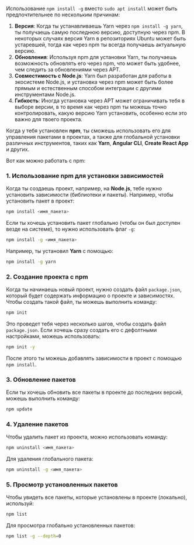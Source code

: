 
Использование `npm install -g` вместо `sudo apt install` может быть предпочтительнее по нескольким причинам:

1. **Версия**: 
Когда ты устанавливаешь Yarn через `npm install -g yarn`, ты получаешь самую последнюю версию, доступную через npm. В некоторых случаях версия Yarn в репозиториях Ubuntu может быть устаревшей, тогда как через npm ты всегда получаешь актуальную версию.
1. **Обновления**: 
Используя npm для установки Yarn, ты получаешь возможность обновлять его через npm, что может быть удобнее, чем следить за обновлениями через APT.
1. **Совместимость с Node.js**: 
Yarn был разработан для работы в экосистеме Node.js, и установка через npm может быть более прямым и естественным способом интеграции с другими инструментами Node.js.
1. **Гибкость**: 
Иногда установка через APT может ограничивать тебя в выборе версии, в то время как через npm ты можешь точно контролировать, какую версию Yarn установить, особенно если это важно для твоего проекта.

Когда у тебя установлен **npm**, ты сможешь использовать его для управления пакетами в проектах, а также для глобальной установки различных инструментов, таких как **Yarn**, **Angular CLI**, **Create React App** и других.

Вот как можно работать с npm:

### 1. **Использование npm для установки зависимостей**

Когда ты создаешь проект, например, на **Node.js**, тебе нужно установить зависимости (библиотеки и пакеты). Например, чтобы установить пакет в проект:
```bash
npm install <имя_пакета>
```

Если ты хочешь установить пакет глобально (чтобы он был доступен везде на системе), то нужно использовать флаг `-g`:
```bash
npm install -g <имя_пакета>
```

Например, ты установил **Yarn** с помощью:
```bash
npm install -g yarn
```

### 2. **Создание проекта с npm**

Когда ты начинаешь новый проект, нужно создать файл `package.json`, который будет содержать информацию о проекте и зависимостях. Чтобы создать такой файл, ты можешь выполнить команду:
```bash
npm init
```
Это проведет тебя через несколько шагов, чтобы создать файл `package.json`. Если хочешь сразу создать его с дефолтными настройками, можешь использовать:
```bash
npm init -y
```
После этого ты можешь добавлять зависимости в проект с помощью `npm install`.

### 3. **Обновление пакетов**

Если ты хочешь обновить все пакеты в проекте до последних версий, можешь выполнить команду:
```bash
npm update
```

### 4. **Удаление пакетов**

Чтобы удалить пакет из проекта, можно использовать команду:
```bash
npm uninstall <имя_пакета>
```
Для удаления глобального пакета:
```bash
npm uninstall -g <имя_пакета>
```

### 5. **Просмотр установленных пакетов**

Чтобы увидеть все пакеты, которые установлены в проекте (локально), используй:
```bash
npm list
```
Для просмотра глобально установленных пакетов:
```bash
npm list -g --depth=0
```
